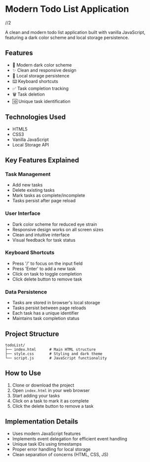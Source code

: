 # Modern Todo List Application
//2

A clean and modern todo list application built with vanilla JavaScript, featuring a dark color scheme and local storage persistence.

## Features

- 🎨 Modern dark color scheme
- ✨ Clean and responsive design
- 💾 Local storage persistence
- ⌨️ Keyboard shortcuts
- ✅ Task completion tracking
- 🗑️ Task deletion
- 🆔 Unique task identification

## Technologies Used

- HTML5
- CSS3
- Vanilla JavaScript
- Local Storage API

## Key Features Explained

### Task Management

- Add new tasks
- Delete existing tasks
- Mark tasks as complete/incomplete
- Tasks persist after page reload

### User Interface

- Dark color scheme for reduced eye strain
- Responsive design works on all screen sizes
- Clean and intuitive interface
- Visual feedback for task status

### Keyboard Shortcuts

- Press '/' to focus on the input field
- Press 'Enter' to add a new task
- Click on task to toggle completion
- Click delete button to remove task

### Data Persistence

- Tasks are stored in browser's local storage
- Tasks persist between page reloads
- Each task has a unique identifier
- Maintains task completion status

## Project Structure

```
todoList/
├── index.html      # Main HTML structure
├── style.css       # Styling and dark theme
└── script.js       # JavaScript functionality
```

## How to Use

1. Clone or download the project
2. Open `index.html` in your web browser
3. Start adding your tasks
4. Click on a task to mark it as complete
5. Click the delete button to remove a task

## Implementation Details

- Uses modern JavaScript features
- Implements event delegation for efficient event handling
- Unique task IDs using timestamps
- Proper error handling for local storage
- Clean separation of concerns (HTML, CSS, JS)
